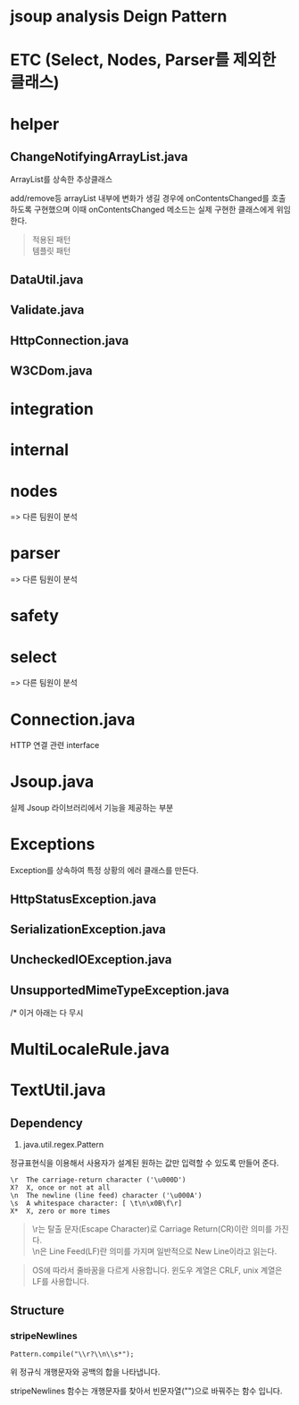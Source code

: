 # jsoup analysis Deign Pattern

# ETC (Select, Nodes, Parser를 제외한 클래스)

# helper

## ChangeNotifyingArrayList.java

ArrayList를 상속한 추상클래스

add/remove등 arrayList 내부에 변화가 생길 경우에
onContentsChanged를 호출하도록 구현했으며
이때 onContentsChanged 메소드는 실제 구현한 클래스에게 위임한다.

> 적용된 패턴    
> 템플릿 패턴

## DataUtil.java


## Validate.java
## HttpConnection.java
## W3CDom.java

# integration

# internal

# nodes

=> 다른 팀원이 분석

# parser

=> 다른 팀원이 분석

# safety


# select

=> 다른 팀원이 분석

# Connection.java

HTTP 연결 관련 interface

# Jsoup.java

실제 Jsoup 라이브러리에서 기능을 제공하는 부분

# Exceptions

Exception를 상속하여 특정 상황의 에러 클래스를 만든다.

## HttpStatusException.java
## SerializationException.java
## UncheckedIOException.java
## UnsupportedMimeTypeException.java



/* 이거 아래는 다 무시
# MultiLocaleRule.java


# TextUtil.java

## Dependency

1. java.util.regex.Pattern 

정규표현식을 이용해서 사용자가 설계된 원하는 값만 입력할 수 있도록 만들어 준다. 

```
\r	The carriage-return character ('\u000D')
X?	X, once or not at all
\n	The newline (line feed) character ('\u000A')
\s	A whitespace character: [ \t\n\x0B\f\r]
X*	X, zero or more times
```

> \r는 탈출 문자(Escape Character)로 Carriage Return(CR)이란 의미를 가진다.   
> \n은 Line Feed(LF)란 의미를 가지며 일반적으로 New Line이라고 읽는다.

> OS에 따라서 줄바꿈을 다르게 사용합니다.
윈도우 계열은 CRLF, unix 계열은 LF를 사용합니다.

## Structure

### stripeNewlines

```
Pattern.compile("\\r?\\n\\s*");
```

위 정규식 개행문자와 공백의 합을 나타냅니다.

stripeNewlines 함수는 개행문자를 찾아서
빈문자열("")으로 바꿔주는 함수 입니다.
